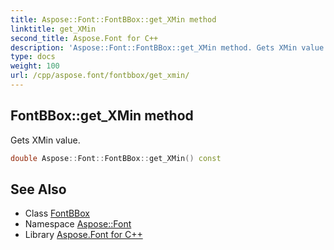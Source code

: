 ```yaml
---
title: Aspose::Font::FontBBox::get_XMin method
linktitle: get_XMin
second_title: Aspose.Font for C++
description: 'Aspose::Font::FontBBox::get_XMin method. Gets XMin value in C++.'
type: docs
weight: 100
url: /cpp/aspose.font/fontbbox/get_xmin/
---
```

## FontBBox::get_XMin method


Gets XMin value.

```cpp
double Aspose::Font::FontBBox::get_XMin() const
```

## See Also

* Class [FontBBox](../)
* Namespace [Aspose::Font](../../)
* Library [Aspose.Font for C++](../../../)
